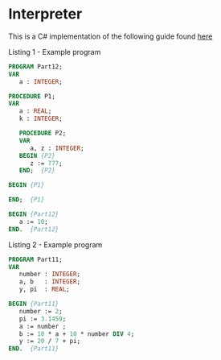 # Interpreter

This is a C# implementation of the following guide found [here](https://ruslanspivak.com/lsbasi-part1/)

Listing 1 - Example program
~~~ pascal
PROGRAM Part12;
VAR
   a : INTEGER;

PROCEDURE P1;
VAR
   a : REAL;
   k : INTEGER;

   PROCEDURE P2;
   VAR
      a, z : INTEGER;
   BEGIN {P2}
      z := 777;
   END;  {P2}

BEGIN {P1}

END;  {P1}

BEGIN {Part12}
   a := 10;
END.  {Part12}
~~~

Listing 2 - Example program
``` pascal
PROGRAM Part11;
VAR
   number : INTEGER;
   a, b   : INTEGER;
   y, pi  : REAL;

BEGIN {Part11}
   number := 2;
   pi := 3.1459;
   a := number ;
   b := 10 * a + 10 * number DIV 4;
   y := 20 / 7 + pi;
END.  {Part11}
```
